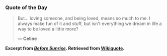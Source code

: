 ### Quote of the Day

> But&hellip; loving someone, and being loved, means so much to me. I always make fun of it and stuff, but isn't everything we dream in life a way to be loved a little more?
>
> **— Celine**

**Excerpt from [*Before Sunrise*](https://www.imdb.com/title/tt0112471/). Retrieved from [Wikiquote](https://en.wikiquote.org/wiki/Before_Sunrise).**
